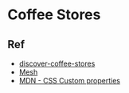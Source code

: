 # Coffee Stores

## Ref

- [discover-coffee-stores](https://github.com/kulkarniankita/discover-coffee-stores)
- [Mesh](https://meshgradient.com/)
- [MDN - CSS Custom properties](https://developer.mozilla.org/en-US/docs/Web/CSS/Using_CSS_custom_properties)
